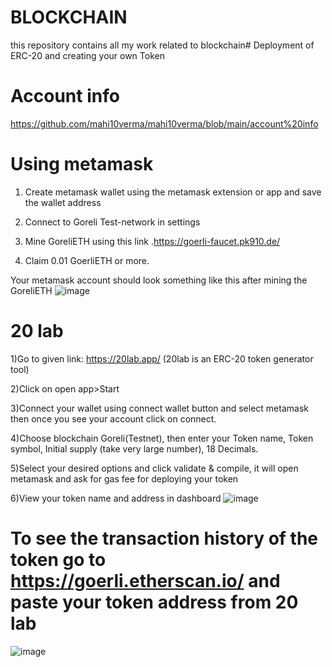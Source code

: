 # BLOCKCHAIN

this repository contains all my work related to blockchain# Deployment of ERC-20 and creating your own Token

# Account info
https://github.com/mahi10verma/mahi10verma/blob/main/account%20info

# Using metamask
1) Create metamask wallet using the metamask extension or app and save the wallet address  
 2)  Connect to Goreli Test-network in settings

3) Mine GoreliETH using this link .https://goerli-faucet.pk910.de/
4) Claim 0.01 GoerliETH or more.

Your metamask account should look something like this after mining the GoreliETH
![image](https://github.com/mahi10verma/mahi10verma/assets/137199798/3a324099-eeb9-4a73-88b9-4c082b332024)
# 20 lab
1)Go to given link: https://20lab.app/ (20lab is an ERC-20 token generator tool)

2)Click on open app>Start

3)Connect your wallet using connect wallet button and select metamask then once you see your account click on connect.

4)Choose blockchain Goreli(Testnet), then enter your Token name, Token symbol, Initial supply (take very large number), 18 Decimals.

5)Select your desired options and click validate & compile, it will open metamask and ask for gas fee for deploying your token

6)View your token name and address in dashboard
![image](https://github.com/mahi10verma/mahi10verma/assets/137199798/f3a1815d-4473-4b8a-92f7-6aed0adc0704)
#  To see the transaction history of the token go to https://goerli.etherscan.io/ and paste your token address from 20 lab
![image](https://github.com/mahi10verma/mahi10verma/assets/137199798/fdf5a5ec-6056-47a1-b3b6-f2c4c41bd5dc)
